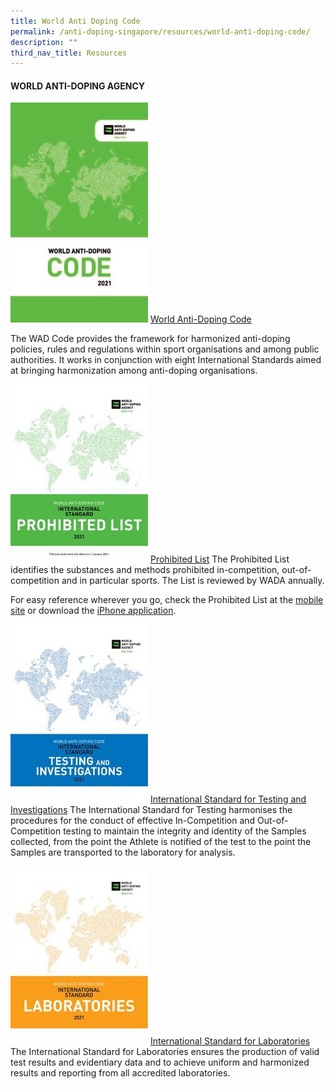 ```yaml
---
title: World Anti Doping Code
permalink: /anti-doping-singapore/resources/world-anti-doping-code/
description: ""
third_nav_title: Resources
---
```

#### **WORLD ANTI-DOPING AGENCY**

![World Anti-Doping Code](/images/What%20We%20Do/Anti%20Doping%20Singapore/Resources/World%20Anti%20Doping%20Code/WADA_Code_2021.jpeg)
[World Anti-Doping Code](https://www.wada-ama.org/en/resources/the-code/world-anti-doping-code)

The WAD Code provides the framework for harmonized anti-doping policies, rules and regulations within sport organisations and among public authorities. It works in conjunction with eight International Standards aimed at bringing harmonization among anti-doping organisations.

![Prohibited List](/images/What%20We%20Do/Anti%20Doping%20Singapore/Resources/World%20Anti%20Doping%20Code/ISPL_2021.jpeg)
[Prohibited List](https://www.wada-ama.org/en/resources/science-medicine/prohibited-list-documents)
The Prohibited List identifies the substances and methods prohibited in-competition, out-of-competition and in particular sports. The List is reviewed by WADA annually.

For easy reference wherever you go, check the Prohibited List at the [mobile site](http://list.wada-ama.org/ "Prohibited List Mobile") or download the [iPhone application](http://itunes.apple.com/us/app/wada-prohibited-list-2011/id408057950?mt=8 "Prohibited List iTunes").

![International Standard for Testing and Investigations](/images/What%20We%20Do/Anti%20Doping%20Singapore/Resources/World%20Anti%20Doping%20Code/ISTI_2021.jpeg)
[International Standard for Testing and Investigations](https://www.wada-ama.org/en/resources/world-anti-doping-program/international-standard-for-testing-and-investigations-isti)
The International Standard for Testing harmonises the procedures for the conduct of effective In-Competition and Out-of-Competition testing to maintain the integrity and identity of the Samples collected, from the point the Athlete is notified of the test to the point the Samples are transported to the laboratory for analysis.

![Laboratories](/images/What%20We%20Do/Anti%20Doping%20Singapore/Resources/World%20Anti%20Doping%20Code/ISL_2021.jpeg)
[International Standard for Laboratories](https://www.wada-ama.org/en/resources/world-anti-doping-program/international-standard-laboratories-isl)
The International Standard for Laboratories ensures the production of valid test results and evidentiary data and to achieve uniform and harmonized results and reporting from all accredited laboratories.